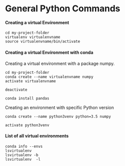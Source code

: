 # General Python Commands

#### Creating a virtual Environment

```
cd my-project-folder
virtualenv virtualenvname
source virtualenvname/bin/activate
```

#### Creating a virtual Environment with conda

Creating a virtual environment with a package numpy.

```
cd my-project-folder
conda create --name virtualenvname numpy
activate virtualenvname

deactivate

conda install pandas
```

Creating an environment with specific Python version

```
conda create --name python3venv python=3.5 numpy

activate python3venv

```

#### List of all virtual environments

```
conda info --envs
lsvirtualenv 
lsvirtualenv -b
lsvirtualenv  -l
```

